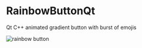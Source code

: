 # RainbowButtonQt
Qt C++ animated gradient button with burst of emojis

![rainbow button](https://github.com/user-attachments/assets/6aa0f922-7ea9-45c8-a258-4a0adb8106b2)
